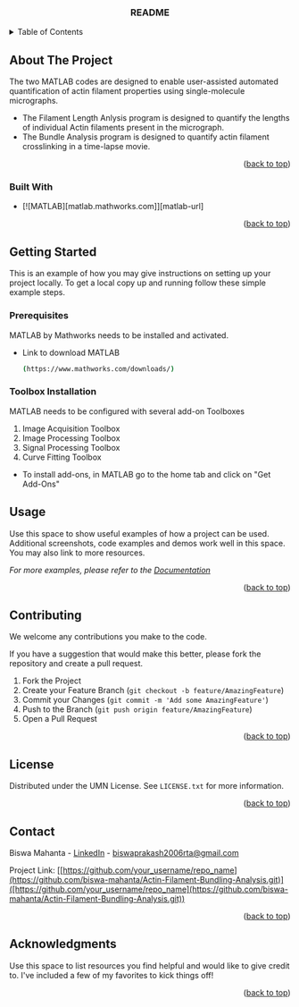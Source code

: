 
  <h3 align="center">README</h3>

  <p align="center">
  </p>
</div>



<!-- TABLE OF CONTENTS -->
<details>
  <summary>Table of Contents</summary>
  <ol>
    <li>
      <a href="#about-the-project">About The Project</a>
      <ul>
        <li><a href="#built-with">Built With</a></li>
      </ul>
    </li>
    <li>
      <a href="#getting-started">Getting Started</a>
      <ul>
        <li><a href="#prerequisites">Prerequisites</a></li>
        <li><a href="#installation">Installation</a></li>
      </ul>
    </li>
    <li><a href="#usage">Usage</a></li>
    <li><a href="#contributing">Contributing</a></li>
    <li><a href="#license">License</a></li>
    <li><a href="#contact">Contact</a></li>
    <li><a href="#acknowledgments">Acknowledgments</a></li>
  </ol>
</details>



<!-- ABOUT THE PROJECT -->
## About The Project

The two MATLAB codes are designed to enable user-assisted automated quantification of actin filament properties using single-molecule micrographs. 
* The Filament Length Anlysis program is designed to quantify the lengths of individual Actin filaments present in the micrograph.
* The Bundle Analysis program is designed to quantify actin filament crosslinking in a time-lapse movie.

<p align="right">(<a href="#readme-top">back to top</a>)</p>



### Built With

* [![MATLAB][matlab.mathworks.com]][matlab-url]

<p align="right">(<a href="#readme-top">back to top</a>)</p>



<!-- GETTING STARTED -->
## Getting Started

This is an example of how you may give instructions on setting up your project locally.
To get a local copy up and running follow these simple example steps.

### Prerequisites

MATLAB by Mathworks needs to be installed and activated.
* Link to download MATLAB
  ```sh
  (https://www.mathworks.com/downloads/)
  ```
  
### Toolbox Installation

MATLAB needs to be configured with several add-on Toolboxes
1. Image Acquisition Toolbox
2. Image Processing Toolbox
3. Signal Processing Toolbox
4. Curve Fitting Toolbox

* To install add-ons, in MATLAB go to the home tab and click on "Get Add-Ons" 

<!-- USAGE EXAMPLES -->
## Usage

Use this space to show useful examples of how a project can be used. Additional screenshots, code examples and demos work well in this space. You may also link to more resources.

_For more examples, please refer to the [Documentation](https://example.com)_

<p align="right">(<a href="#readme-top">back to top</a>)</p>



<!-- CONTRIBUTING -->
## Contributing

We welcome any contributions you make to the code.

If you have a suggestion that would make this better, please fork the repository and create a pull request.

1. Fork the Project
2. Create your Feature Branch (`git checkout -b feature/AmazingFeature`)
3. Commit your Changes (`git commit -m 'Add some AmazingFeature'`)
4. Push to the Branch (`git push origin feature/AmazingFeature`)
5. Open a Pull Request

<p align="right">(<a href="#readme-top">back to top</a>)</p>



<!-- LICENSE -->
## License

Distributed under the UMN License. See `LICENSE.txt` for more information.

<p align="right">(<a href="#readme-top">back to top</a>)</p>



<!-- CONTACT -->
## Contact

Biswa Mahanta - [LinkedIn](www.linkedin.com/in/biswa-mahanta) - biswaprakash2006rta@gmail.com

Project Link: [[https://github.com/your_username/repo_name](https://github.com/biswa-mahanta/Actin-Filament-Bundling-Analysis.git)]([https://github.com/your_username/repo_name](https://github.com/biswa-mahanta/Actin-Filament-Bundling-Analysis.git))

<p align="right">(<a href="#readme-top">back to top</a>)</p>



<!-- ACKNOWLEDGMENTS -->
## Acknowledgments

Use this space to list resources you find helpful and would like to give credit to. I've included a few of my favorites to kick things off!



<p align="right">(<a href="#readme-top">back to top</a>)</p>

